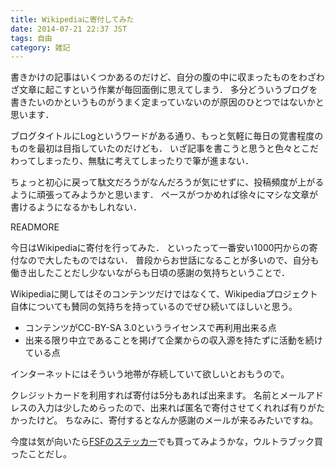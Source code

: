 ```yaml
---
title: Wikipediaに寄付してみた
date: 2014-07-21 22:37 JST
tags: 自由 
category: 雑記
---
```


書きかけの記事はいくつかあるのだけど、自分の腹の中に収まったものをわざわざ文章に起こすという作業が毎回面倒に思えてしまう．
多分どういうブログを書きたいのかというものがうまく定まっていないのが原因のひとつではないかと思います．

ブログタイトルにLogというワードがある通り、もっと気軽に毎日の覚書程度のものを最初は目指していたのだけども．
いざ記事を書こうと思うと色々とこだわってしまったり、無駄に考えてしまったりで筆が進まない．

ちょっと初心に戻って駄文だろうがなんだろうが気にせずに、投稿頻度が上がるように頑張ってみようかと思います．
ペースがつかめれば徐々にマシな文章が書けるようになるかもしれない．

READMORE

今日はWikipediaに寄付を行ってみた．
といったって一番安い1000円からの寄付なので大したものではない．
普段からお世話になることが多いので、自分も働き出したことだし少ないながらも日頃の感謝の気持ちということで．

Wikipediaに関してはそのコンテンツだけではなくて、Wikipediaプロジェクト自体についても賛同の気持ちを持っているのでぜひ続いてほしいと思う。

* コンテンツがCC-BY-SA 3.0というライセンスで再利用出来る点
* 出来る限り中立であることを掲げて企業からの収入源を持たずに活動を続けている点

インターネットにはそういう地帯が存続していて欲しいとおもうので。

クレジットカードを利用すれば寄付は5分もあれば出来ます。
名前とメールアドレスの入力は少しためらったので、出来れば匿名で寄付させてくれれば有りがたかったけど。
ちなみに、寄付するとなんか感謝のメールが来るみたいですね。

今度は気が向いたら[FSFのステッカー](http://shop.fsf.org/)でも買ってみようかな，ウルトラブック買ったことだし。

